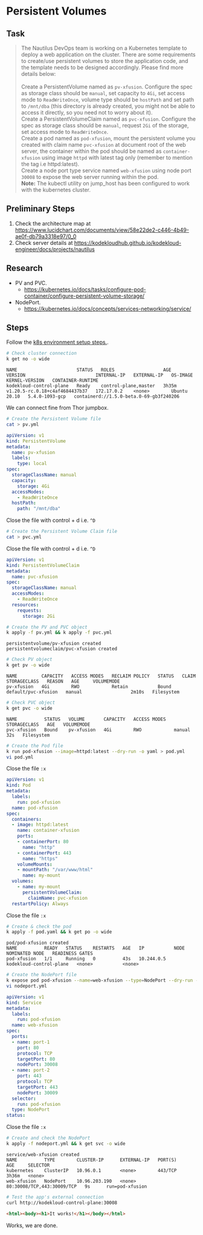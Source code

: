 # Persistent Volumes

## Task

> The Nautilus DevOps team is working on a Kubernetes template to deploy a web application on the cluster. There are some requirements to create/use persistent volumes to store the application code, and the template needs to be designed accordingly. Please find more details below:<br><br>Create a PersistentVolume named as `pv-xfusion`. Configure the spec as storage class should be `manual`, set capacity to `4Gi`, set access mode to `ReadWriteOnce`, volume type should be `hostPath` and set path to `/mnt/dba` (this directory is already created, you might not be able to access it directly, so you need not to worry about it).<br>Create a PersistentVolumeClaim named as `pvc-xfusion`. Configure the spec as storage class should be `manual`, request `2Gi` of the storage, set access mode to `ReadWriteOnce`.<br>Create a pod named as `pod-xfusion`, mount the persistent volume you created with claim name `pvc-xfusion` at document root of the web server, the container within the pod should be named as `container-xfusion` using image `httpd` with latest tag only (remember to mention the tag i.e httpd:latest).<br>Create a node port type service named `web-xfusion` using node port `30008` to expose the web server running within the pod.<br>**Note:** The kubectl utility on jump_host has been configured to work with the kubernetes cluster.

## Preliminary Steps

1. Check the architecture map at <https://www.lucidchart.com/documents/view/58e22de2-c446-4b49-ae0f-db79a3318e97/0_0>
2. Check server details at <https://kodekloudhub.github.io/kodekloud-engineer/docs/projects/nautilus>

## Research

* PV and PVC.
  * https://kubernetes.io/docs/tasks/configure-pod-container/configure-persistent-volume-storage/
* NodePort.
  * https://kubernetes.io/docs/concepts/services-networking/service/

## Steps

Follow the [k8s environment setup steps.](setup-k8s-env.md).

```bash
# Check cluster connection
k get no -o wide
```

```
NAME                      STATUS   ROLES                  AGE     VERSION                          INTERNAL-IP   EXTERNAL-IP   OS-IMAGE       KERNEL-VERSION   CONTAINER-RUNTIME
kodekloud-control-plane   Ready    control-plane,master   3h35m   v1.20.5-rc.0.18+c4af4684437b37   172.17.0.2    <none>        Ubuntu 20.10   5.4.0-1093-gcp   containerd://1.5.0-beta.0-69-gb3f240206
```

We can connect fine from Thor jumpbox.

```bash
# Create the Persistent Volume file
cat > pv.yml
```

```yaml
apiVersion: v1
kind: PersistentVolume
metadata:
  name: pv-xfusion
  labels:
    type: local
spec:
  storageClassName: manual
  capacity:
    storage: 4Gi
  accessModes:
    - ReadWriteOnce
  hostPath:
    path: "/mnt/dba"
```

Close the file with control + d i.e. `^D`


```bash
# Create the Persistent Volume Claim file
cat > pvc.yml
```

Close the file with control + d i.e. `^D`


```yaml
apiVersion: v1
kind: PersistentVolumeClaim
metadata:
  name: pvc-xfusion
spec:
  storageClassName: manual
  accessModes:
    - ReadWriteOnce
  resources:
    requests:
      storage: 2Gi
```


```bash
# Create the PV and PVC object
k apply -f pv.yml && k apply -f pvc.yml
```

```
persistentvolume/pv-xfusion created
persistentvolumeclaim/pvc-xfusion created
```



```bash
# Check PV object
k get pv -o wide
```

```
NAME         CAPACITY   ACCESS MODES   RECLAIM POLICY   STATUS   CLAIM                 STORAGECLASS   REASON   AGE     VOLUMEMODE
pv-xfusion   4Gi        RWO            Retain           Bound    default/pvc-xfusion   manual                  2m10s   Filesystem

```

```bash
# Check PVC object
k get pvc -o wide
```

```
NAME          STATUS   VOLUME       CAPACITY   ACCESS MODES   STORAGECLASS   AGE   VOLUMEMODE
pvc-xfusion   Bound    pv-xfusion   4Gi        RWO            manual         32s   Filesystem
```

```bash
# Create the Pod file
k run pod-xfusion --image=httpd:latest --dry-run -o yaml > pod.yml
vi pod.yml
```

Close the file `:x`

```yaml
apiVersion: v1
kind: Pod
metadata:
  labels:
    run: pod-xfusion
  name: pod-xfusion
spec:
  containers:
  - image: httpd:latest
    name: container-xfusion
    ports:
    - containerPort: 80
      name: "http"
    - containerPort: 443
      name: "https"
    volumeMounts:
    - mountPath: "/var/www/html"
      name: my-mount
  volumes:
    - name: my-mount
      persistentVolumeClaim:
        claimName: pvc-xfusion
  restartPolicy: Always
```

Close the file `:x`

```bash
# Create & check the pod
k apply -f pod.yaml && k get po -o wide
```

```
pod/pod-xfusion created
NAME          READY   STATUS    RESTARTS   AGE   IP           NODE                      NOMINATED NODE   READINESS GATES
pod-xfusion   1/1     Running   0          43s   10.244.0.5   kodekloud-control-plane   <none>           <none>
```

```bash
# Create the NodePort file
k expose pod pod-xfusion --name=web-xfusion --type=NodePort --dry-run -o yaml > nodeport.yml
vi nodeport.yml
```

```yaml
apiVersion: v1
kind: Service
metadata:
  labels:
    run: pod-xfusion
  name: web-xfusion
spec:
  ports:
  - name: port-1
    port: 80
    protocol: TCP
    targetPort: 80
    nodePort: 30008
  - name: port-2
    port: 443
    protocol: TCP
    targetPort: 443
    nodePort: 30009
  selector:
    run: pod-xfusion
  type: NodePort
status:
```

Close the file `:x`

```bash
# Create and check the NodePort
k apply -f nodeport.yml && k get svc -o wide
```

```
service/web-xfusion created
NAME          TYPE        CLUSTER-IP      EXTERNAL-IP   PORT(S)                      AGE     SELECTOR
kubernetes    ClusterIP   10.96.0.1       <none>        443/TCP                      3h36m   <none>
web-xfusion   NodePort    10.96.203.190   <none>        80:30008/TCP,443:30009/TCP   9s      run=pod-xfusion
```

```bash
# Test the app's external connection
curl http://kodekloud-control-plane:30008
```

```html
<html><body><h1>It works!</h1></body></html>
```

Works, we are done.
